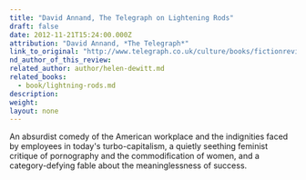```yaml
---
title: "David Annand, The Telegraph on Lightening Rods"
draft: false
date: 2012-11-21T15:24:00.000Z
attribution: "David Annand, *The Telegraph*"
link_to_original: "http://www.telegraph.co.uk/culture/books/fictionreviews/9635963/Lightning-Rods-by-Helen-DeWitt-review.html"
nd_author_of_this_review:
related_author: author/helen-dewitt.md
related_books:
  - book/lightning-rods.md
description:
weight:
layout: none
---
```

An absurdist comedy of the American workplace and the indignities faced by employees in today's turbo-capitalism, a quietly seething feminist critique of pornography and the commodification of women, and a category-defying fable about the meaninglessness of success.

